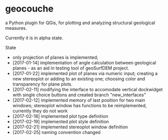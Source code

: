 # geocouche
a Python plugin for QGis, for plotting and analyzing structural geological measures.

Currently it is in alpha state.

State
 - only projection of planes is implemented;
 - [2017-01-14] implementation of angle calculation between geological planes - as an aid in testing tool of geoSurfDEM project.
 - [2017-01-22] implemented plot of planes via numeric input; creating a new stereoplot or adding to an existing one; choosing color and transparency for plane plots.
 - [2017-02-11] modifying the interface to accomodate vertical dockwidget with single choice buttons and created branch "new_interfaces"
 - [2017-02-12] implemented memory of last position for two main windows; stereoplot window has functions to be reimplemented, currently they do not work 
 - [2017-02-18] implemented plot type definition
 - [2017-02-19] implemented plot style definition
 - [2017-02-21] implemented stereoplot window definition
 - [2017-02-25] naming convention changed
 
